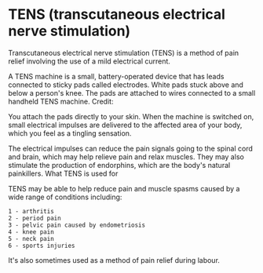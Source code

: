 
<h1>TENS (transcutaneous electrical nerve stimulation)</h1>

Transcutaneous electrical nerve stimulation (TENS) is a method of pain relief involving the use of a mild electrical current.

A TENS machine is a small, battery-operated device that has leads connected to sticky pads called electrodes.
White pads stuck above and below a person's knee. The pads are attached to wires connected to a small handheld TENS machine.
Credit:

You attach the pads directly to your skin. When the machine is switched on, small electrical impulses are delivered to the affected area of your body, which you feel as a tingling sensation.

The electrical impulses can reduce the pain signals going to the spinal cord and brain, which may help relieve pain and relax muscles. They may also stimulate the production of endorphins, which are the body's natural painkillers.
What TENS is used for

TENS may be able to help reduce pain and muscle spasms caused by a wide range of conditions including:

    1 - arthritis
    2 - period pain
    3 - pelvic pain caused by endometriosis
    4 - knee pain
    5 - neck pain
    6 - sports injuries

It's also sometimes used as a method of pain relief during labour.
